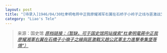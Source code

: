 ```yaml
---
layout: post
title: "[待录入]1946/04/30杜聿明电蒋中正我廖耀湘军右翼在石桥子小岭子之线与匪激战又赵公武军主力进击奉集堡等情"
category: "Liao's Tele"
---
```



> 来源：国史馆 [*原档链接：（暂缺，可于国史馆网站搜索“杜聿明電蔣中正我廖耀湘軍右翼在石橋子小嶺子之線與匪激戰又趙公武軍主力進擊奉集堡等情“）*]()
